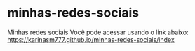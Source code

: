 # minhas-redes-sociais
 Minhas redes sociais
 Você pode acessar usando o link abaixo:
 https://karinasm777.github.io/minhas-redes-sociais/index
